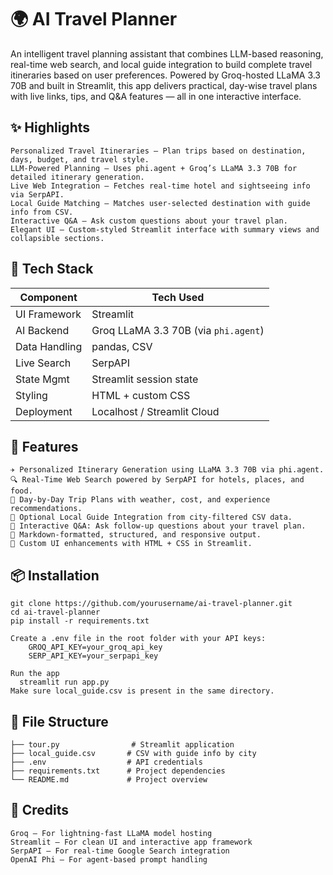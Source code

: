 # 🌍 AI Travel Planner 
An intelligent travel planning assistant that combines LLM-based reasoning, real-time web search, and local guide integration to build complete travel itineraries based on user preferences. Powered by Groq-hosted LLaMA 3.3 70B and built in Streamlit, this app delivers practical, day-wise travel plans with live links, tips, and Q&A features — all in one interactive interface.

## ✨ Highlights
    Personalized Travel Itineraries – Plan trips based on destination, days, budget, and travel style.
    LLM-Powered Planning – Uses phi.agent + Groq’s LLaMA 3.3 70B for detailed itinerary generation.
    Live Web Integration – Fetches real-time hotel and sightseeing info via SerpAPI.
    Local Guide Matching – Matches user-selected destination with guide info from CSV.
    Interactive Q&A – Ask custom questions about your travel plan.
    Elegant UI – Custom-styled Streamlit interface with summary views and collapsible sections.

## 🔧 Tech Stack
| Component     | Tech Used                            |
| ------------- | ------------------------------------ |
| UI Framework  | Streamlit                            |
| AI Backend    | Groq LLaMA 3.3 70B (via `phi.agent`) |
| Data Handling | pandas, CSV                          |
| Live Search   | SerpAPI                              |
| State Mgmt    | Streamlit session state              |
| Styling       | HTML + custom CSS                    |
| Deployment    | Localhost / Streamlit Cloud          |

## 🚀 Features
    ✈️ Personalized Itinerary Generation using LLaMA 3.3 70B via phi.agent.
    🔍 Real-Time Web Search powered by SerpAPI for hotels, places, and food.
    📅 Day-by-Day Trip Plans with weather, cost, and experience recommendations.
    🧭 Optional Local Guide Integration from city-filtered CSV data.
    🤖 Interactive Q&A: Ask follow-up questions about your travel plan.
    🧠 Markdown-formatted, structured, and responsive output.
    🎨 Custom UI enhancements with HTML + CSS in Streamlit.

## 📦 Installation
    git clone https://github.com/yourusername/ai-travel-planner.git
    cd ai-travel-planner
    pip install -r requirements.txt

    Create a .env file in the root folder with your API keys:
        GROQ_API_KEY=your_groq_api_key
        SERP_API_KEY=your_serpapi_key
    
    Run the app
      streamlit run app.py
    Make sure local_guide.csv is present in the same directory.

## 📂 File Structure
    ├── tour.py                # Streamlit application
    ├── local_guide.csv       # CSV with guide info by city
    ├── .env                  # API credentials
    ├── requirements.txt      # Project dependencies
    └── README.md             # Project overview

## 🙏 Credits
    Groq – For lightning-fast LLaMA model hosting
    Streamlit – For clean UI and interactive app framework
    SerpAPI – For real-time Google Search integration
    OpenAI Phi – For agent-based prompt handling
